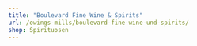 ```yaml
---
title: "Boulevard Fine Wine & Spirits"
url: /owings-mills/boulevard-fine-wine-und-spirits/
shop: Spirituosen
---
```

